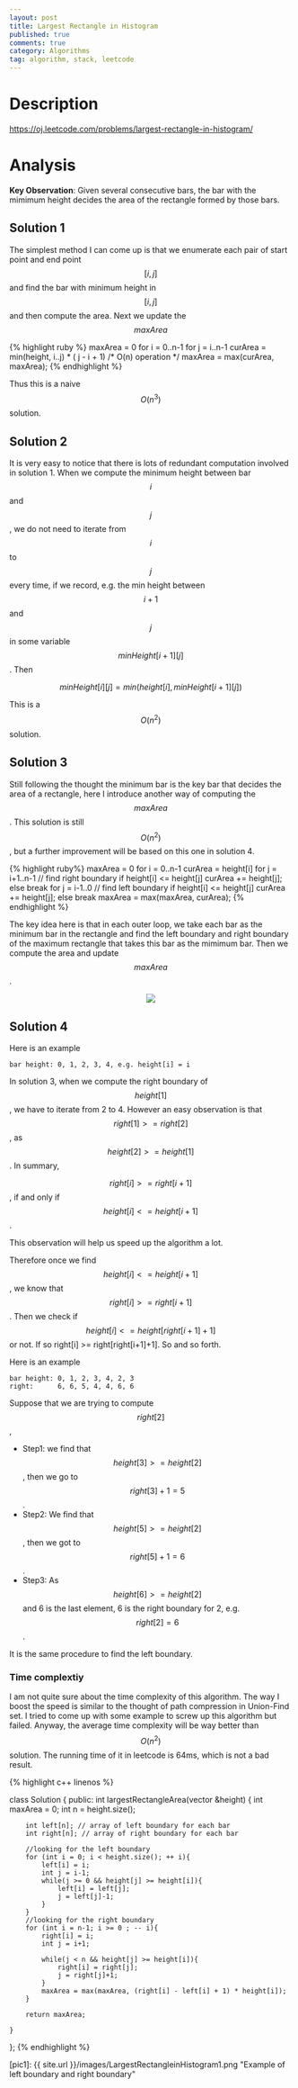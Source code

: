 ```yaml
---
layout: post
title: Largest Rectangle in Histogram 
published: true
comments: true
category: Algorithms
tag: algorithm, stack, leetcode
---
```


# Description

https://oj.leetcode.com/problems/largest-rectangle-in-histogram/

# Analysis

**Key Observation**: Given several consecutive bars, the bar with the mimimum height decides the area of the rectangle formed by those bars.


## Solution 1 

The simplest method I can come up is that we enumerate each pair of start point and end point $$[i, j]$$ and find the bar with minimum height in $$[i, j]$$ and then compute the area. Next we update the $$maxArea$$

{% highlight ruby %}
maxArea = 0
for i = 0..n-1
	for j = i..n-1
		curArea = min(height, i..j) * ( j - i + 1) /* O(n) operation */
		maxArea = max(curArea, maxArea);
{% endhighlight %}

Thus this is a naive $$O(n^3)$$ solution.

## Solution 2

It is very easy to notice that there is lots of redundant computation involved in solution 1. When we compute the minimum height between bar $$i$$ and $$j$$, we do not need to iterate from $$i$$ to $$j$$ every time, if we record, e.g. the min height between $$i+1$$ and $$j$$ in some variable $$minHeight[i+1][j]$$. Then

$$minHeight[i][j] = min(height[i], minHeight[i+1][j])$$

This is a $$O(n^2)$$ solution.

## Solution 3

Still following the thought the minimum bar is the key bar that decides the area of a rectangle, here I introduce another way of computing the $$maxArea$$. This solution is still $$O(n^2)$$, but a further improvement will be based on this one in solution 4.


{% highlight ruby%}
maxArea = 0
for i = 0..n-1
	curArea = height[i]
	for j = i+1..n-1 // find right boundary
		if height[i] <= height[j]
			curArea += height[j];
		else break
	for j = i-1..0  // find left boundary
		if height[i] <= height[j]
			curArea += height[j];
		else break
	maxArea = max(maxArea, curArea);
{% endhighlight %}


The key idea here is that in each outer loop, we take each bar as the minimum bar in the rectangle and find the left boundary and right boundary of the maximum rectangle that takes this bar as the mimimum bar. Then we compute the area and update $$maxArea$$. 



<p align="center">
<img src="{{ site.baseurl }}/images/LargestRectangleinHistogram1.png">
</p>

## Solution 4

Here is an example

	bar height: 0, 1, 2, 3, 4, e.g. height[i] = i

In solution 3, when we compute the right boundary of $$height[1]$$, we have to iterate from 2 to 4. However an easy observation is that $$right[1] >= right[2]$$, as $$height[2] >= height[1]$$. In summary,

$$right[i] >= right[i+1]$$, if and only if $$height[i] <= height[i+1]$$.

This observation will help us speed up the algorithm a lot.

Therefore once we find $$height[i] <= height[i+1]$$, we know that $$right[i] >= right[i+1]$$. Then we check if $$height[i] <= height[right[i+1]+1]$$ or not. If so right[i] >= right[right[i+1]+1]. So and so forth.

Here is an example

	bar height: 0, 1, 2, 3, 4, 2, 3
	right:      6, 6, 5, 4, 4, 6, 6

Suppose that we are trying to compute $$right[2]$$, 

- Step1: we find that $$height[3] >= height[2]$$, then we go to $$right[3]+1 = 5$$. 
- Step2: We find that $$height[5] >= height[2]$$, then we got to $$right[5] + 1 = 6$$. 
- Step3: As $$height[6] >= height[2]$$ and 6 is the last element, 6 is the right boundary for 2, e.g. $$right[2] = 6$$.


It is the same procedure to find the left boundary.

### Time complextiy

I am not quite sure about the time complexity of this algorithm. The way I boost the speed is similar to the thought of path compression in Union-Find set. I tried to come up with some example to screw up this algorithm but failed. Anyway, the average time complexity will be way better than $$O(n^2)$$ solution. The running time of it in leetcode is 64ms, which is not a bad result.

{% highlight c++ linenos %}

class Solution {
public:
    int largestRectangleArea(vector<int> &height) {
        int maxArea = 0;
        int n = height.size();
        
        int left[n]; // array of left boundary for each bar
        int right[n]; // array of right boundary for each bar
        
        //looking for the left boundary
        for (int i = 0; i < height.size(); ++ i){
            left[i] = i;
            int j = i-1;                       
            while(j >= 0 && height[j] >= height[i]){              
                left[i] = left[j];
                j = left[j]-1;
            }
        }
        //looking for the right boundary
        for (int i = n-1; i >= 0 ; -- i){
            right[i] = i;
            int j = i+1;
            
            while(j < n && height[j] >= height[i]){
                right[i] = right[j];
                j = right[j]+1;
            }
            maxArea = max(maxArea, (right[i] - left[i] + 1) * height[i]);
        }        

        return maxArea;
        
    }
};
{% endhighlight %}

[pic1]: {{ site.url }}/images/LargestRectangleinHistogram1.png  "Example of left boundary and right boundary"
